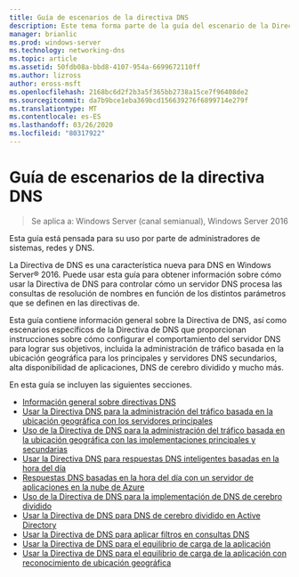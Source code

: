 ```yaml
---
title: Guía de escenarios de la directiva DNS
description: Este tema forma parte de la guía del escenario de la Directiva DNS para Windows Server 2016
manager: brianlic
ms.prod: windows-server
ms.technology: networking-dns
ms.topic: article
ms.assetid: 50fdb08a-bbd8-4107-954a-6699672110ff
ms.author: lizross
author: eross-msft
ms.openlocfilehash: 2168bc6d2f2b3a5f365bb2738a15ce7f96408de2
ms.sourcegitcommit: da7b9bce1eba369bcd156639276f6899714e279f
ms.translationtype: MT
ms.contentlocale: es-ES
ms.lasthandoff: 03/26/2020
ms.locfileid: "80317922"
---
```

# <a name="dns-policy-scenario-guide"></a>Guía de escenarios de la directiva DNS

>Se aplica a: Windows Server (canal semianual), Windows Server 2016

Esta guía está pensada para su uso por parte de administradores de sistemas, redes y DNS.  
  
La Directiva de DNS es una característica nueva para DNS en Windows Server&reg; 2016. Puede usar esta guía para obtener información sobre cómo usar la Directiva de DNS para controlar cómo un servidor DNS procesa las consultas de resolución de nombres en función de los distintos parámetros que se definen en las directivas de.   
  
Esta guía contiene información general sobre la Directiva de DNS, así como escenarios específicos de la Directiva de DNS que proporcionan instrucciones sobre cómo configurar el comportamiento del servidor DNS para lograr sus objetivos, incluida la administración de tráfico basada en la ubicación geográfica para los principales y servidores DNS secundarios, alta disponibilidad de aplicaciones, DNS de cerebro dividido y mucho más.  
  
En esta guía se incluyen las siguientes secciones.  
  
- [Información general sobre directivas DNS](DNS-Policies-Overview.md)  
- [Usar la Directiva DNS para la administración del tráfico basada en la ubicación geográfica con los servidores principales](primary-geo-location.md)  
- [Uso de la Directiva de DNS para la administración del tráfico basada en la ubicación geográfica con las implementaciones principales y secundarias](primary-secondary-geo-location.md)  
- [Usar la Directiva DNS para respuestas DNS inteligentes basadas en la hora del día](dns-tod-intelligent.md)
- [Respuestas DNS basadas en la hora del día con un servidor de aplicaciones en la nube de Azure](dns-tod-azure-cloud-app-server.md)
- [Uso de la Directiva de DNS para la implementación de DNS de cerebro dividido](split-brain-DNS-deployment.md)
- [Usar la Directiva de DNS para DNS de cerebro dividido en Active Directory](dns-sb-with-ad.md)
- [Usar la Directiva de DNS para aplicar filtros en consultas DNS](apply-filters-on-dns-queries.md)
- [Usar la Directiva de DNS para el equilibrio de carga de la aplicación](app-lb.md)
- [Usar la Directiva de DNS para el equilibrio de carga de la aplicación con reconocimiento de ubicación geográfica](app-lb-geo.md)

